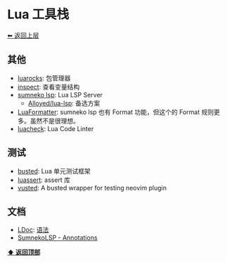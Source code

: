 <a name="top"></a>
# Lua 工具栈

[⬅︎ 返回上层](../#lua)

## 其他

- [luarocks](https://github.com/luarocks/luarocks): 包管理器
- [inspect](https://github.com/kikito/inspect.lua): 查看变量结构
- [sumneko lsp](https://github.com/sumneko/lua-language-server): Lua LSP Server
  - [Alloyed/lua-lsp](https://github.com/Alloyed/lua-lsp): 备选方案
- [LuaFormatter](https://github.com/Koihik/LuaFormatter): sumneko lsp 也有 Format 功能，但这个的 Format 规则更多。虽然不是很理想。
- [luacheck](https://github.com/mpeterv/luacheck): Lua Code Linter

## 测试

- [busted](https://github.com/Olivine-Labs/busted): Lua 单元测试框架
- [luassert](https://github.com/lunarmodules/luassert): assert 库
- [vusted](https://github.com/notomo/vusted): A busted wrapper for testing neovim plugin

## 文档

- [LDoc](https://github.com/lunarmodules/LDoc): [语法](https://stevedonovan.github.io/ldoc/manual/doc.md.html)
- [SumnekoLSP - Annotations](https://github.com/sumneko/lua-language-server/wiki/Annotations)

**[⬆ 返回顶部](#top)**
